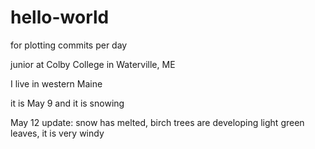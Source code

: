 # hello-world
for plotting commits per day

junior at Colby College in Waterville, ME

I live in western Maine

it is May 9 and it is snowing

May 12 update: snow has melted, birch trees are developing light green leaves, it is very windy
